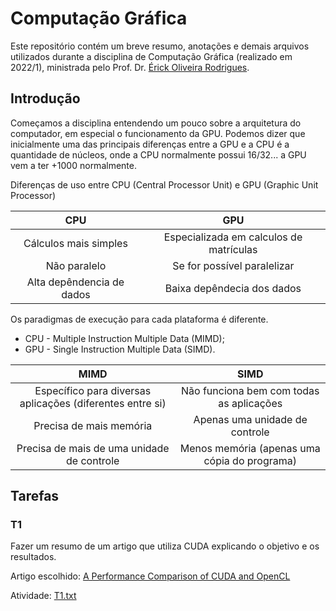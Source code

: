 # Computação Gráfica

Este repositório contém um breve resumo, anotações e demais arquivos utilizados durante a disciplina de Computação Gráfica (realizado em 2022/1), ministrada pelo Prof. Dr. [Érick Oliveira Rodrigues](https://sites.google.com/view/ppgee-pb/pesquisadores/%C3%A9rick-oliveira-rodrigues).

## Introdução

Começamos a disciplina entendendo um pouco sobre a arquitetura do computador, em especial o funcionamento da GPU. Podemos dizer que inicialmente uma das principais diferenças entre a GPU e a CPU é a quantidade de núcleos, onde a CPU normalmente possui 16/32... a GPU vem a ter +1000 normalmente.

Diferenças de uso entre CPU (Central Processor Unit) e GPU (Graphic Unit Processor)

| CPU | GPU
:----:| :----:
| Cálculos mais simples | Especializada em calculos de matrículas
| Não paralelo | Se for possível paralelizar
| Alta depêndencia de dados | Baixa depêndecia dos dados

Os paradigmas de execução para cada plataforma é diferente.

* CPU - Multiple Instruction Multiple Data (MIMD);
* GPU - Single Instruction Multiple Data (SIMD).

| MIMD | SIMD
:----:|:----:
| Específico para diversas aplicações (diferentes entre si) | Não funciona bem com todas as aplicações
| Precisa de mais memória | Apenas uma unidade de controle
| Precisa de mais de uma unidade de controle | Menos memória (apenas uma cópia do programa)

## Tarefas

### T1

Fazer um resumo de um artigo que utiliza CUDA explicando o objetivo e os resultados.

Artigo escolhido: [A Performance Comparison of CUDA and OpenCL](https://arxiv.org/abs/1005.2581)

Atividade: [T1.txt](https://github.com/vitor-o-s/UTFPR/tree/main/Computacao_Grafica)
